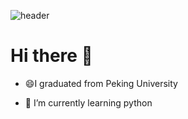 ![header](https://capsule-render.vercel.app/api?type=wave&color=auto&height=300&section=header&text=welcome%20&fontSize=90)
# Hi there 👋 
- 😄I graduated from Peking University 

- 🌱 I’m currently learning python


<!--
**kwon1015/kwon1015** is a ✨ _special_ ✨ repository because its `README.md` (this file) appears on your GitHub profile.

Here are some ideas to get you started:

- 🔭 I’m currently working on ...
- 🌱 I’m currently learning ...
- 👯 I’m looking to collaborate on ...
- 🤔 I’m looking for help with ...
- 💬 Ask me about ...
- 📫 How to reach me: ...
- 😄 Pronouns: ...
- ⚡ Fun fact: ...
-->
